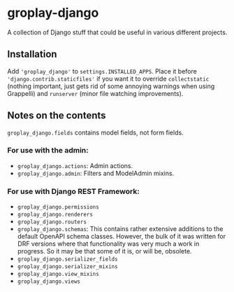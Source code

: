 # groplay-django

A collection of Django stuff that could be useful in various different projects.

## Installation

Add `'groplay_django'` to `settings.INSTALLED_APPS`. Place it before `'django.contrib.staticfiles'` if you want it to override `collectstatic` (nothing important, just gets rid of some annoying warnings when using Grappelli) and `runserver` (minor file watching improvements).

## Notes on the contents

`groplay_django.fields` contains model fields, not form fields.

### For use with the admin:

* `groplay_django.actions`: Admin actions.
* `groplay_django.admin`: Filters and ModelAdmin mixins.

### For use with Django REST Framework:

* `groplay_django.permissions`
* `groplay_django.renderers`
* `groplay_django.routers`
* `groplay_django.schemas`: This contains rather extensive additions to the default OpenAPI schema classes. However, the bulk of it was written for DRF versions where that functionality was very much a work in progress. So it may be that some of it is, or will be, obsolete.
* `groplay_django.serializer_fields`
* `groplay_django.serializer_mixins`
* `groplay_django.view_mixins`
* `groplay_django.views`
